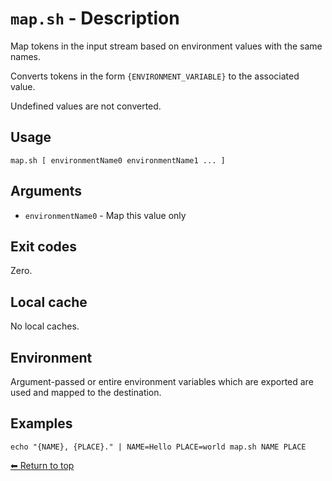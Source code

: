 # `map.sh` - Description

Map tokens in the input stream based on environment values with the same names.

Converts tokens in the form `{ENVIRONMENT_VARIABLE}` to the associated value.

Undefined values are not converted.

## Usage

    map.sh [ environmentName0 environmentName1 ... ]

## Arguments

- `environmentName0` - Map this value only

## Exit codes

Zero.

## Local cache

No local caches.

## Environment

Argument-passed or entire environment variables which are exported are used and mapped to the destination.

## Examples

    echo "{NAME}, {PLACE}." | NAME=Hello PLACE=world map.sh NAME PLACE

[⬅ Return to top](index.md)
